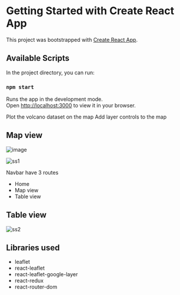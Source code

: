 # Getting Started with Create React App

This project was bootstrapped with [Create React App](https://github.com/facebook/create-react-app).

## Available Scripts

In the project directory, you can run:

### `npm start`

Runs the app in the development mode.\
Open [http://localhost:3000](http://localhost:3000) to view it in your browser.

Plot the volcano dataset on the map
Add layer controls to the map

## Map view

![image](https://user-images.githubusercontent.com/56310665/193411554-7de76104-cd47-4ffc-8574-c8ef1115a62c.png)

![ss1](https://user-images.githubusercontent.com/56310665/193411409-e730f308-aa31-4782-a8cf-9dcbb0e24938.png)


Navbar have 3 routes
* Home
* Map view
* Table view

## Table view
![ss2](https://user-images.githubusercontent.com/56310665/193411312-8ac28d5b-ebf5-4d5b-909e-3b520523c389.png)

## Libraries used
* leaflet
* react-leaflet
* react-leaflet-google-layer
* react-redux
* react-router-dom
